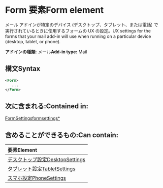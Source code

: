 # <a name="form-element"></a><span data-ttu-id="2a4ed-101">Form 要素</span><span class="sxs-lookup"><span data-stu-id="2a4ed-101">Form element</span></span>

<span data-ttu-id="2a4ed-102">メール アドインが特定のデバイス (デスクトップ、タブレット、または電話) で実行されているときに使用するフォームの UX の設定。</span><span class="sxs-lookup"><span data-stu-id="2a4ed-102">UX settings for the forms that your mail add-in will use when running on a particular device (desktop, tablet, or phone).</span></span>

<span data-ttu-id="2a4ed-103">**アドインの種類:** メール</span><span class="sxs-lookup"><span data-stu-id="2a4ed-103">**Add-in type:** Mail</span></span>

## <a name="syntax"></a><span data-ttu-id="2a4ed-104">構文</span><span class="sxs-lookup"><span data-stu-id="2a4ed-104">Syntax</span></span>

```XML
<Form>
   ...
</Form>
```

## <a name="contained-in"></a><span data-ttu-id="2a4ed-105">次に含まれる:</span><span class="sxs-lookup"><span data-stu-id="2a4ed-105">Contained in:</span></span>

[<span data-ttu-id="2a4ed-106">FormSettings</span><span class="sxs-lookup"><span data-stu-id="2a4ed-106">formsettings\*</span></span>](formsettings.md)


## <a name="can-contain"></a><span data-ttu-id="2a4ed-107">含めることができるもの:</span><span class="sxs-lookup"><span data-stu-id="2a4ed-107">Can contain:</span></span>

|<span data-ttu-id="2a4ed-108">**要素**</span><span class="sxs-lookup"><span data-stu-id="2a4ed-108">**Element**</span></span>|
|:-----|
|[<span data-ttu-id="2a4ed-109">デスクトップ設定</span><span class="sxs-lookup"><span data-stu-id="2a4ed-109">DesktopSettings</span></span>](desktopsettings.md)|
|[<span data-ttu-id="2a4ed-110">タブレット設定</span><span class="sxs-lookup"><span data-stu-id="2a4ed-110">TabletSettings</span></span>](tabletsettings.md)|
|[<span data-ttu-id="2a4ed-111">スマホ設定</span><span class="sxs-lookup"><span data-stu-id="2a4ed-111">PhoneSettings</span></span>](phonesettings.md)|

